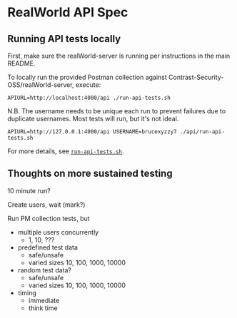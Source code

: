 # RealWorld API Spec

## Running API tests locally

First, make sure the realWorld-server is running per instructions in the main README.

To locally run the provided Postman collection against Contrast-Security-OSS/realWorld-server, execute:

```
APIURL=http://localhost:4000/api ./run-api-tests.sh
```

N.B. The username needs to be unique each run to prevent failures due to duplicate usernames. Most tests will run, but it's not ideal.

```
APIURL=http://127.0.0.1:4000/api USERNAME=brucexyzzy7 ./api/run-api-tests.sh
```

For more details, see [`run-api-tests.sh`](run-api-tests.sh).


## Thoughts on more sustained testing

10 minute run?

Create users, wait (mark?)

Run PM collection tests, but
- multiple users concurrently
  - 1, 10, ???
- predefined test data
  - safe/unsafe
  - varied sizes 10, 100, 1000, 10000
- random test data?
  - safe/unsafe
  - varied sizes 10, 100, 1000, 10000
- timing
  - immediate
  - think time

